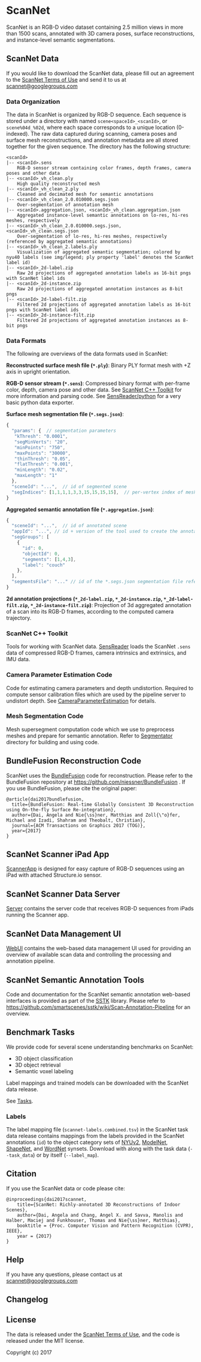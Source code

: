 # ScanNet

ScanNet is an RGB-D video dataset containing 2.5 million views in more than 1500 scans, annotated with 3D camera poses, surface reconstructions, and instance-level semantic segmentations.

## ScanNet Data

If you would like to download the ScanNet data, please fill out an agreement to the [ScanNet Terms of Use](http://dovahkiin.stanford.edu/scannet-public/ScanNet_TOS.pdf) and send it to us at scannet@googlegroups.com

### Data Organization
The data in ScanNet is organized by RGB-D sequence. Each sequence is stored under a directory with named `scene<spaceId>_<scanId>`, or `scene%04d_%02d`, where each space corresponds to a unique location (0-indexed).  The raw data captured during scanning, camera poses and surface mesh reconstructions, and annotation metadata are all stored together for the given sequence.  The directory has the following structure:
```shell
<scanId>
|-- <scanId>.sens
    RGB-D sensor stream containing color frames, depth frames, camera poses and other data
|-- <scanId>_vh_clean.ply
    High quality reconstructed mesh
|-- <scanId>_vh_clean_2.ply
    Cleaned and decimated mesh for semantic annotations
|-- <scanId>_vh_clean_2.0.010000.segs.json
    Over-segmentation of annotation mesh
|-- <scanId>.aggregation.json, <scanId>_vh_clean.aggregation.json
    Aggregated instance-level semantic annotations on lo-res, hi-res meshes, respectively
|-- <scanId>_vh_clean_2.0.010000.segs.json, <scanId>_vh_clean.segs.json
    Over-segmentation of lo-res, hi-res meshes, respectively (referenced by aggregated semantic annotations)
|-- <scanId>_vh_clean_2.labels.ply
    Visualization of aggregated semantic segmentation; colored by nyu40 labels (see img/legend; ply property 'label' denotes the ScanNet label id)
|-- <scanId>_2d-label.zip
    Raw 2d projections of aggregated annotation labels as 16-bit pngs with ScanNet label ids
|-- <scanId>_2d-instance.zip
    Raw 2d projections of aggregated annotation instances as 8-bit pngs
|-- <scanId>_2d-label-filt.zip
    Filtered 2d projections of aggregated annotation labels as 16-bit pngs with ScanNet label ids
|-- <scanId>_2d-instance-filt.zip
    Filtered 2d projections of aggregated annotation instances as 8-bit pngs
```

### Data Formats
The following are overviews of the data formats used in ScanNet:

**Reconstructed surface mesh file (`*.ply`)**:
Binary PLY format mesh with +Z axis in upright orientation.

**RGB-D sensor stream (`*.sens`)**:
Compressed binary format with per-frame color, depth, camera pose and other data.  See [ScanNet C++ Toolkit](#scannet-c-toolkit) for more information and parsing code. See [SensReader/python](SensReader/python) for a very basic python data exporter.

**Surface mesh segmentation file (`*.segs.json`)**:
```javascript
{
  "params": {  // segmentation parameters
   "kThresh": "0.0001",
   "segMinVerts": "20",
   "minPoints": "750",
   "maxPoints": "30000",
   "thinThresh": "0.05",
   "flatThresh": "0.001",
   "minLength": "0.02",
   "maxLength": "1"
  },
  "sceneId": "...",  // id of segmented scene
  "segIndices": [1,1,1,1,3,3,15,15,15,15],  // per-vertex index of mesh segment
}
```

**Aggregated semantic annotation file (`*.aggregation.json`)**:
```javascript
{
  "sceneId": "...",  // id of annotated scene
  "appId": "...", // id + version of the tool used to create the annotation
  "segGroups": [
    {
      "id": 0,
      "objectId": 0,
      "segments": [1,4,3],
      "label": "couch"
    },
  ],
  "segmentsFile": "..." // id of the *.segs.json segmentation file referenced
}
```

**2d annotation projections (`*_2d-label.zip`, `*_2d-instance.zip`, `*_2d-label-filt.zip`, `*_2d-instance-filt.zip`)**:
Projection of 3d aggregated annotation of a scan into its RGB-D frames, according to the computed camera trajectory. 

### ScanNet C++ Toolkit
Tools for working with ScanNet data. [SensReader](SensReader) loads the ScanNet `.sens` data of compressed RGB-D frames, camera intrinsics and extrinsics, and IMU data.

### Camera Parameter Estimation Code
Code for estimating camera parameters and depth undistortion. Required to compute sensor calibration files which are used by the pipeline server to undistort depth. See [CameraParameterEstimation](CameraParameterEstimation) for details.

### Mesh Segmentation Code
Mesh supersegment computation code which we use to preprocess meshes and prepare for semantic annotation. Refer to [Segmentator](Segmentator) directory for building and using code.

## BundleFusion Reconstruction Code

ScanNet uses the [BundleFusion](https://github.com/niessner/BundleFusion) code for reconstruction. Please refer to the BundleFusion repository at https://github.com/niessner/BundleFusion . If you use BundleFusion, please cite the original paper:
```
@article{dai2017bundlefusion,
  title={BundleFusion: Real-time Globally Consistent 3D Reconstruction using On-the-fly Surface Re-integration},
  author={Dai, Angela and Nie{\ss}ner, Matthias and Zoll{\"o}fer, Michael and Izadi, Shahram and Theobalt, Christian},
  journal={ACM Transactions on Graphics 2017 (TOG)},
  year={2017}
}
```

## ScanNet Scanner iPad App
[ScannerApp](ScannerApp) is designed for easy capture of RGB-D sequences using an iPad with attached Structure.io sensor.

## ScanNet Scanner Data Server
[Server](Server) contains the server code that receives RGB-D sequences from iPads running the Scanner app.

## ScanNet Data Management UI
[WebUI](WebUI) contains the web-based data management UI used for providing an overview of available scan data and controlling the processing and annotation pipeline.

## ScanNet Semantic Annotation Tools
Code and documentation for the ScanNet semantic annotation web-based interfaces is provided as part of the [SSTK](https://github.com/smartscenes/sstk) library. Please refer to https://github.com/smartscenes/sstk/wiki/Scan-Annotation-Pipeline for an overview.

## Benchmark Tasks
We provide code for several scene understanding benchmarks on ScanNet:
* 3D object classification
* 3D object retrieval
* Semantic voxel labeling

Label mappings and trained models can be downloaded with the ScanNet data release.

See [Tasks](Tasks).

### Labels
The label mapping file (`scannet-labels.combined.tsv`) in the ScanNet task data release contains mappings from the labels provided in the ScanNet annotations (`id`) to the object category sets of [NYUv2](http://cs.nyu.edu/~silberman/datasets/nyu_depth_v2.html), [ModelNet](http://modelnet.cs.princeton.edu/), [ShapeNet](https://www.shapenet.org/), and [WordNet](https://wordnet.princeton.edu/) synsets. Download with along with the task data (`--task_data`) or by itself (`--label_map`).

## Citation
If you use the ScanNet data or code please cite:
```
@inproceedings{dai2017scannet,
    title={ScanNet: Richly-annotated 3D Reconstructions of Indoor Scenes},
    author={Dai, Angela and Chang, Angel X. and Savva, Manolis and Halber, Maciej and Funkhouser, Thomas and Nie{\ss}ner, Matthias},
    booktitle = {Proc. Computer Vision and Pattern Recognition (CVPR), IEEE},
    year = {2017}
}
```

## Help
If you have any questions, please contact us at scannet@googlegroups.com


## Changelog

## License
The data is released under the [ScanNet Terms of Use](http://dovahkiin.stanford.edu/scannet-public/ScanNet_TOS.pdf), and the code is released under the MIT license.

Copyright (c) 2017
